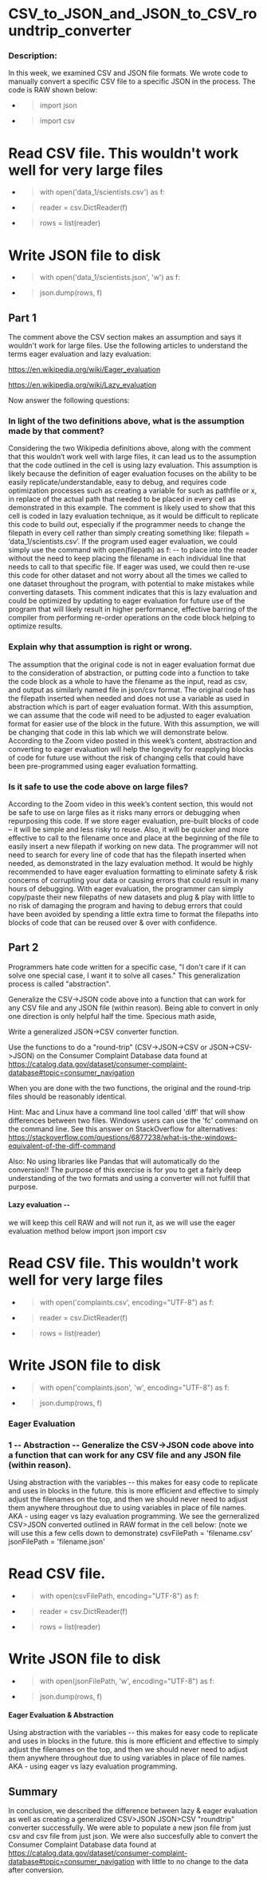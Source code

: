 # CSV_to_JSON_and_JSON_to_CSV_roundtrip_converter
###  Description:
In this week, we examined CSV and JSON file formats. We wrote code to manually convert a specific CSV file to a specific JSON in the process. The code is RAW shown below:
- > import json
- > import csv

# Read CSV file. This wouldn't work well for very large files
- > with open('data_1/scientists.csv') as f:
- >    reader = csv.DictReader(f)
- >    rows = list(reader)
    
# Write JSON file to disk
- > with open('data_1/scientists.json', 'w') as f:
- > json.dump(rows, f)
## Part 1
The comment above the CSV section makes an assumption and says it wouldn't work for large files. Use the following articles to understand the terms eager evaluation and lazy evaluation:

https://en.wikipedia.org/wiki/Eager_evaluation

https://en.wikipedia.org/wiki/Lazy_evaluation

Now answer the following questions:
### In light of the two definitions above, what is the assumption made by that comment?
Considering the two Wikipedia definitions above, along with the comment that this wouldn’t work well with large files, it can lead us to the assumption that the code outlined in the cell is using lazy evaluation. This assumption is likely because the definition of eager evaluation focuses on the ability to be easily replicate/understandable, easy to debug, and requires code optimization processes such as creating a variable for such as pathfile or x, in replace of the actual path that needed to be placed in every cell as demonstrated in this example. The comment is likely used to show that this cell is coded in lazy evaluation technique, as it would be difficult to replicate this code to build out, especially if the programmer needs to change the filepath in every cell rather than simply creating something like: filepath = ‘data_1/scientists.csv’. If the program used eager evaluation, we could simply use the command with open(filepath) as f: -- to place into the reader without the need to keep placing the filename in each individual line that needs to call to that specific file. If eager was used, we could then re-use this code for other dataset and not worry about all the times we called to one dataset throughout the program, with potential to make mistakes while converting datasets. This comment indicates that this is lazy evaluation and could be optimized by updating to eager evaluation for future use of the program that will likely result in higher performance, effective barring of the compiler from performing re-order operations on the code block helping to optimize results. 
### Explain why that assumption is right or wrong.
The assumption that the original code is not in eager evaluation format due to the consideration of abstraction, or putting code into a function to take the code block as a whole to have the filename as the input, read as csv, and output as similarly named file in json/csv format. The original code has the filepath inserted when needed and does not use a variable as used in abstraction which is part of eager evaluation format. With this assumption, we can assume that the code will need to be adjusted to eager evaluation format for easier use of the block in the future. With this assumption, we will be changing that code in this lab which we will demonstrate below. According to the Zoom video posted in this week’s content, abstraction and converting to eager evaluation will help the longevity for reapplying blocks of code for future use without the risk of changing cells that could have been pre-programmed using eager evaluation formatting. 
### Is it safe to use the code above on large files?
According to the Zoom video in this week’s content section, this would not be safe to use on large files as it risks many errors or debugging when repurposing this code. If we store eager evaluation, pre-built blocks of code – it will be simple and less risky to reuse. Also, it will be quicker and more effective to call to the filename once and place at the beginning of the file to easily insert a new filepath if working on new data. The programmer will not need to search for every line of code that has the filepath inserted when needed, as demonstrated in the lazy evaluation method. It would be highly recommended to have eager evaluation formatting to eliminate safety & risk concerns of corrupting your data or causing errors that could result in many hours of debugging. With eager evaluation, the programmer can simply copy/paste their new filepaths of new datasets and plug & play with little to no risk of damaging the program and having to debug errors that could have been avoided by spending a little extra time to format the filepaths into blocks of code that can be reused over & over with confidence. 
## Part 2
Programmers hate code written for a specific case, "I don't care if it can solve one special case, I want it to solve all cases." This generalization process is called "abstraction".

Generalize the CSV->JSON code above into a function that can work for any CSV file and any JSON file (within reason).
Being able to convert in only one direction is only helpful half the time. Specious math aside,

Write a generalized JSON->CSV converter function.

Use the functions to do a "round-trip" (CSV->JSON->CSV or JSON->CSV->JSON) on the Consumer Complaint Database data found at https://catalog.data.gov/dataset/consumer-complaint-database#topic=consumer_navigation

When you are done with the two functions, the original and the round-trip files should be reasonably identical.

Hint: Mac and Linux have a command line tool called 'diff' that will show differences between two files. Windows users can use the 'fc' command on the command line. See this answer on StackOverflow for alternatives: https://stackoverflow.com/questions/6877238/what-is-the-windows-equivalent-of-the-diff-command

Also: No using libraries like Pandas that will automatically do the conversion!! The purpose of this exercise is for you to get a fairly deep understanding of the two formats and using a converter will not fulfill that purpose.
#### Lazy evaluation -- 
we will keep this cell RAW and will not run it, as we will use the eager evaluation method below
import json
import csv

# Read CSV file. This wouldn't work well for very large files
- > with open('complaints.csv', encoding="UTF-8") as f:
- >    reader = csv.DictReader(f)
- >    rows = list(reader)
    
# Write JSON file to disk
- >with open('complaints.json', 'w', encoding="UTF-8") as f:
- >    json.dump(rows, f)
### Eager Evaluation
### 1 -- Abstraction -- Generalize the CSV->JSON code above into a function that can work for any CSV file and any JSON file (within reason).
Using abstraction with the variables -- this makes for easy code to replicate and uses in blocks in the future. this is more efficient and effective to simply adjust the filenames on the top, and then we should never need to adjust them anywhere throughout due to using variables in place of file names. AKA - using eager vs lazy evaluation programming. We see the gerneralized CSV>JSON converted outlined in RAW format in the cell below: (note we will use this a few cells down to demonstrate)
csvFilePath = 'filename.csv'
jsonFilePath = 'filename.json'

# Read CSV file. 
- > with open(csvFilePath, encoding="UTF-8") as f:
- >    reader = csv.DictReader(f)
- >    rows = list(reader)
    
# Write JSON file to disk
- > with open(jsonFilePath, 'w', encoding="UTF-8") as f:
- >    json.dump(rows, f)
#### Eager Evaluation & Abstraction 
Using abstraction with the variables -- this makes for easy code to replicate and uses in blocks in the future. this is more efficient and effective to simply adjust the filenames on the top, and then we should never need to adjust them anywhere throughout due to using variables in place of file names. AKA - using eager vs lazy evaluation programming.
## Summary
In conclusion, we described the difference between lazy & eager evaluation as well as creating a generalized CSV>JSON JSON>CSV "roundtrip" converter successfully. We were able to populate a new json file from just csv and csv file from just json. We were also succesfully able to convert the  Consumer Complaint Database data found at https://catalog.data.gov/dataset/consumer-complaint-database#topic=consumer_navigation with little to no change to the data after conversion. 
